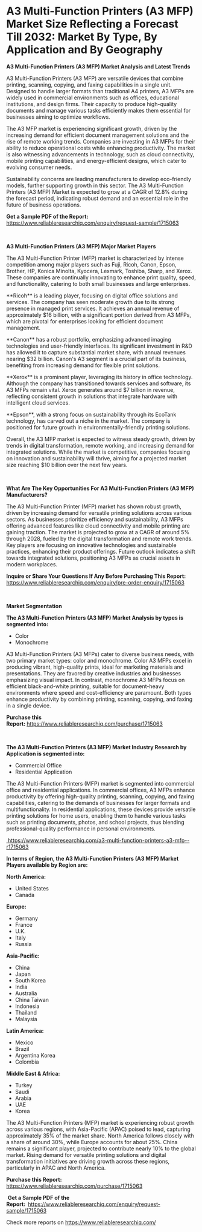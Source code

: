 <p><h1>A3 Multi-Function Printers (A3 MFP) Market Size Reflecting a Forecast Till 2032: Market By Type, By Application and By Geography</h1></p><p><strong>A3 Multi-Function Printers (A3 MFP) Market Analysis and Latest Trends</strong></p>
<p><p>A3 Multi-Function Printers (A3 MFP) are versatile devices that combine printing, scanning, copying, and faxing capabilities in a single unit. Designed to handle larger formats than traditional A4 printers, A3 MFPs are widely used in commercial environments such as offices, educational institutions, and design firms. Their capacity to produce high-quality documents and manage various tasks efficiently makes them essential for businesses aiming to optimize workflows.</p><p>The A3 MFP market is experiencing significant growth, driven by the increasing demand for efficient document management solutions and the rise of remote working trends. Companies are investing in A3 MFPs for their ability to reduce operational costs while enhancing productivity. The market is also witnessing advancements in technology, such as cloud connectivity, mobile printing capabilities, and energy-efficient designs, which cater to evolving consumer needs.</p><p>Sustainability concerns are leading manufacturers to develop eco-friendly models, further supporting growth in this sector. The A3 Multi-Function Printers (A3 MFP) Market is expected to grow at a CAGR of 12.8% during the forecast period, indicating robust demand and an essential role in the future of business operations.</p></p>
<p><strong>Get a Sample PDF of the Report:&nbsp;</strong> <a href="https://www.reliableresearchiq.com/enquiry/request-sample/1715063?utm_campaign=1123&utm_medium=2&utm_source=Github&utm_content=ia&utm_term=11012025&utm_id=a3-multi-function-printers-a3-mfp">https://www.reliableresearchiq.com/enquiry/request-sample/1715063</a></p>
<p>&nbsp;</p>
<p><strong>A3 Multi-Function Printers (A3 MFP) Major Market Players</strong></p>
<p><p>The A3 Multi-Function Printer (MFP) market is characterized by intense competition among major players such as Fuji, Ricoh, Canon, Epson, Brother, HP, Konica Minolta, Kyocera, Lexmark, Toshiba, Sharp, and Xerox. These companies are continually innovating to enhance print quality, speed, and functionality, catering to both small businesses and large enterprises.</p><p>**Ricoh** is a leading player, focusing on digital office solutions and services. The company has seen moderate growth due to its strong presence in managed print services. It achieves an annual revenue of approximately $16 billion, with a significant portion derived from A3 MFPs, which are pivotal for enterprises looking for efficient document management.</p><p>**Canon** has a robust portfolio, emphasizing advanced imaging technologies and user-friendly interfaces. Its significant investment in R&D has allowed it to capture substantial market share, with annual revenues nearing $32 billion. Canon's A3 segment is a crucial part of its business, benefiting from increasing demand for flexible print solutions.</p><p>**Xerox** is a prominent player, leveraging its history in office technology. Although the company has transitioned towards services and software, its A3 MFPs remain vital. Xerox generates around $7 billion in revenue, reflecting consistent growth in solutions that integrate hardware with intelligent cloud services.</p><p>**Epson**, with a strong focus on sustainability through its EcoTank technology, has carved out a niche in the market. The company is positioned for future growth in environmentally-friendly printing solutions.</p><p>Overall, the A3 MFP market is expected to witness steady growth, driven by trends in digital transformation, remote working, and increasing demand for integrated solutions. While the market is competitive, companies focusing on innovation and sustainability will thrive, aiming for a projected market size reaching $10 billion over the next few years.</p></p>
<p>&nbsp;</p>
<p><strong>What Are The Key Opportunities For A3 Multi-Function Printers (A3 MFP) Manufacturers?</strong></p>
<p><p>The A3 Multi-Function Printer (MFP) market has shown robust growth, driven by increasing demand for versatile printing solutions across various sectors. As businesses prioritize efficiency and sustainability, A3 MFPs offering advanced features like cloud connectivity and mobile printing are gaining traction. The market is projected to grow at a CAGR of around 5% through 2028, fueled by the digital transformation and remote work trends. Key players are focusing on innovative technologies and sustainable practices, enhancing their product offerings. Future outlook indicates a shift towards integrated solutions, positioning A3 MFPs as crucial assets in modern workplaces.</p></p>
<p><strong>Inquire or Share Your Questions If Any Before Purchasing This Report:</strong> <a href="https://www.reliableresearchiq.com/enquiry/pre-order-enquiry/1715063?utm_campaign=1123&utm_medium=2&utm_source=Github&utm_content=ia&utm_term=11012025&utm_id=a3-multi-function-printers-a3-mfp">https://www.reliableresearchiq.com/enquiry/pre-order-enquiry/1715063</a></p>
<p>&nbsp;</p>
<p><strong>Market Segmentation</strong></p>
<p><strong>The A3 Multi-Function Printers (A3 MFP) Market Analysis by types is segmented into:</strong></p>
<p><ul><li>Color</li><li>Monochrome</li></ul></p>
<p><p>A3 Multi-Function Printers (A3 MFPs) cater to diverse business needs, with two primary market types: color and monochrome. Color A3 MFPs excel in producing vibrant, high-quality prints, ideal for marketing materials and presentations. They are favored by creative industries and businesses emphasizing visual impact. In contrast, monochrome A3 MFPs focus on efficient black-and-white printing, suitable for document-heavy environments where speed and cost-efficiency are paramount. Both types enhance productivity by combining printing, scanning, copying, and faxing in a single device.</p></p>
<p><strong>Purchase this Report:&nbsp;</strong><a href="https://www.reliableresearchiq.com/purchase/1715063?utm_campaign=1123&utm_medium=2&utm_source=Github&utm_content=ia&utm_term=11012025&utm_id=a3-multi-function-printers-a3-mfp">https://www.reliableresearchiq.com/purchase/1715063</a></p>
<p>&nbsp;</p>
<p><strong>The A3 Multi-Function Printers (A3 MFP) Market Industry Research by Application is segmented into:</strong></p>
<p><ul><li>Commercial Office</li><li>Residential Application</li></ul></p>
<p><p>The A3 Multi-Function Printers (MFP) market is segmented into commercial office and residential applications. In commercial offices, A3 MFPs enhance productivity by offering high-quality printing, scanning, copying, and faxing capabilities, catering to the demands of businesses for larger formats and multifunctionality. In residential applications, these devices provide versatile printing solutions for home users, enabling them to handle various tasks such as printing documents, photos, and school projects, thus blending professional-quality performance in personal environments.</p></p>
<p><a href="https://www.reliableresearchiq.com/a3-multi-function-printers-a3-mfp--r1715063?utm_campaign=1123&utm_medium=2&utm_source=Github&utm_content=ia&utm_term=11012025&utm_id=a3-multi-function-printers-a3-mfp">&nbsp;https://www.reliableresearchiq.com/a3-multi-function-printers-a3-mfp--r1715063</a></p>
<p><strong>In terms of Region, the A3 Multi-Function Printers (A3 MFP) Market Players available by Region are:</strong></p>
<p>
    <p> <strong> North America: </strong>
        <ul>
            <li>United States</li>
            <li>Canada</li>
        </ul>
        </p> 
    <p> <strong> Europe: </strong>
        <ul>
            <li>Germany</li>
            <li>France</li>
            <li>U.K.</li>
            <li>Italy</li>
            <li>Russia</li>
        </ul>
        </p> 
    <p> <strong> Asia-Pacific: </strong>
        <ul>
            <li>China</li>
            <li>Japan</li>
            <li>South Korea</li>
            <li>India</li>
            <li>Australia</li>
            <li>China Taiwan</li>
            <li>Indonesia</li>
            <li>Thailand</li>
            <li>Malaysia</li>
        </ul>
        </p> 
    <p> <strong> Latin America: </strong>
        <ul>
            <li>Mexico</li>
            <li>Brazil</li>
            <li>Argentina Korea</li>
            <li>Colombia</li>
        </ul>
        </p> 
    <p> <strong> Middle East & Africa: </strong>
        <ul>
            <li>Turkey</li>
            <li>Saudi</li>
            <li>Arabia</li>
            <li>UAE</li>
            <li>Korea</li>
        </ul>
    </p>
    </p>
<p><p>The A3 Multi-Function Printers (MFP) market is experiencing robust growth across various regions, with Asia-Pacific (APAC) poised to lead, capturing approximately 35% of the market share. North America follows closely with a share of around 30%, while Europe accounts for about 25%. China remains a significant player, projected to contribute nearly 10% to the global market. Rising demand for versatile printing solutions and digital transformation initiatives are driving growth across these regions, particularly in APAC and North America.</p></p>
<p><strong>Purchase this Report: </strong><a href="https://www.reliableresearchiq.com/purchase/1715063?utm_campaign=1123&utm_medium=2&utm_source=Github&utm_content=ia&utm_term=11012025&utm_id=a3-multi-function-printers-a3-mfp">https://www.reliableresearchiq.com/purchase/1715063</a></p>
<p>&nbsp;<strong>Get a Sample PDF of the Report:&nbsp;&nbsp;</strong><a href="https://www.reliableresearchiq.com/enquiry/request-sample/1715063?utm_campaign=1123&utm_medium=2&utm_source=Github&utm_content=ia&utm_term=11012025&utm_id=a3-multi-function-printers-a3-mfp">https://www.reliableresearchiq.com/enquiry/request-sample/1715063</a></p>
<p><strong></strong></p>
<p>Check more reports on <a href="https://www.reliableresearchiq.com/?utm_campaign=1123&utm_medium=2&utm_source=Github&utm_content=ia&utm_term=11012025&utm_id=a3-multi-function-printers-a3-mfp">https://www.reliableresearchiq.com/</a></p>